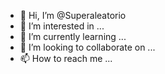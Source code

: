 - 👋 Hi, I’m @Superaleatorio
- 👀 I’m interested in ...
- 🌱 I’m currently learning ...
- 💞️ I’m looking to collaborate on ...
- 📫 How to reach me ...

<!---
Superaleatorio/Superaleatorio is a ✨ special ✨ repository because its `README.md` (this file) appears on your GitHub profile.
You can click the Preview link to take a look at your changes.
--->
